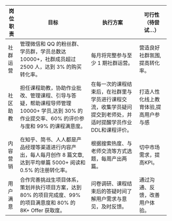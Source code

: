 | 岗位职责 | 目标 | 执行方案 | 可行性（待尝试…） |
|-|-|-|-|
|社群运营|管理微信和 QQ 的粉丝群、学员群，学员总数达 10000+，社群成员超过 2500 人，达到 3% 的购买转化率。|每月将完整参与至少 1 期社群运营。|营造良好社群氛围,提高转化率。|
| 社区助教 | 担任课程助教，协助作业批改、管理课程、引导与答疑，帮助课程导师管理 10000+ 学员,达到 30% 的作业提交率、60% 的评价参与度和 99% 的课程满意度。 | 在每一次的课程结束后，在社群里与学员进行课程交流，收集学员疑问提交到老师处，并适时提醒学员作业DDL和课程评价。 | 打造人性化线上教育体验,提高用户参与感 |
| 内容营销 | 在知乎、简书、人人都是产品经理等渠道进行内容产出，每人每月创作 8 篇文章,达到平均单篇 5000+ 阅读和 0.5% 的注册转化率。 | 根据搜索热度、与老师交流等方式选题，每周产出两篇。 | 切中市场需求，提高KPI。 |
| 用户满意 | 合作完善挑战生项目体系，策划并执行项目方案，达到 80% 的项目完成度、99% 的项目满意度和 80% 的 8K+ Offer 获取度。 | 问卷调研、课程结束后的答疑时间了解用户需求与意见，及时反馈。 | 通过沟通、反馈，改善用户体验。 |
